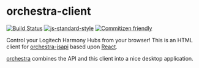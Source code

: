 # orchestra-client
[![Build Status](https://travis-ci.org/swissmanu/orchestra-client.svg)](https://travis-ci.org/swissmanu/orchestra-client) [![js-standard-style](https://img.shields.io/badge/code%20style-standard-brightgreen.svg)](http://standardjs.com/) [![Commitizen friendly](https://img.shields.io/badge/commitizen-friendly-brightgreen.svg)](http://commitizen.github.io/cz-cli/)

Control your Logitech Harmony Hubs from your browser! This is an HTML client for [orchestra-jsapi](https://github.com/swissmanu/orchestra-jsapi) based upon [React](https://github.com/facebook/react).

[orchestra](https://github.com/swissmanu/orchestra) combines the API and this client into a nice desktop application.
